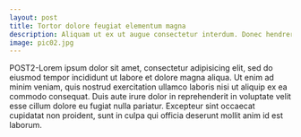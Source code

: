 ```yaml
---
layout: post
title: Tortor dolore feugiat elementum magna
description: Aliquam ut ex ut augue consectetur interdum. Donec hendrerit imperdiet. Mauris eleifend fringilla nullam aenean mi ligula.
image: pic02.jpg
---
```


POST2-Lorem ipsum dolor sit amet, consectetur adipisicing elit, sed do eiusmod tempor incididunt ut labore et dolore magna aliqua. Ut enim ad minim veniam, quis nostrud exercitation ullamco laboris nisi ut aliquip ex ea commodo consequat. Duis aute irure dolor in reprehenderit in voluptate velit esse cillum dolore eu fugiat nulla pariatur. Excepteur sint occaecat cupidatat non proident, sunt in culpa qui officia deserunt mollit anim id est laborum.
